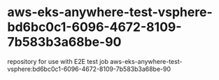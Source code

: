 # aws-eks-anywhere-test-vsphere-bd6bc0c1-6096-4672-8109-7b583b3a68be-90
repository for use with E2E test job aws-eks-anywhere-test-vsphere:bd6bc0c1-6096-4672-8109-7b583b3a68be-90
